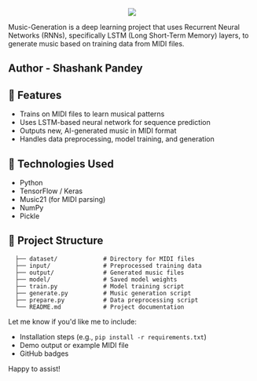 <div align="center">
  <img src="https://capsule-render.vercel.app/api?type=waving&color=gradient&height=200&section=header&text=Music-Generation%&fontSize=70&fontAlignY=35&animation=fadeIn" /> 
  
</div>

Music-Generation is a deep learning project that uses Recurrent Neural Networks (RNNs), specifically LSTM (Long Short-Term Memory) layers, to generate music based on training data from MIDI files.

## Author - Shashank Pandey

## 📌 Features

- Trains on MIDI files to learn musical patterns
- Uses LSTM-based neural network for sequence prediction
- Outputs new, AI-generated music in MIDI format
- Handles data preprocessing, model training, and generation

## 🚀 Technologies Used

- Python
- TensorFlow / Keras
- Music21 (for MIDI parsing)
- NumPy
- Pickle

## 📂 Project Structure

```
  ├── dataset/             # Directory for MIDI files
  ├── input/               # Preprocessed training data
  ├── output/              # Generated music files
  ├── model/               # Saved model weights
  ├── train.py             # Model training script
  ├── generate.py          # Music generation script
  ├── prepare.py           # Data preprocessing script
  └── README.md            # Project documentation
```


Let me know if you'd like me to include:
- Installation steps (e.g., `pip install -r requirements.txt`)
- Demo output or example MIDI file
- GitHub badges

Happy to assist!


